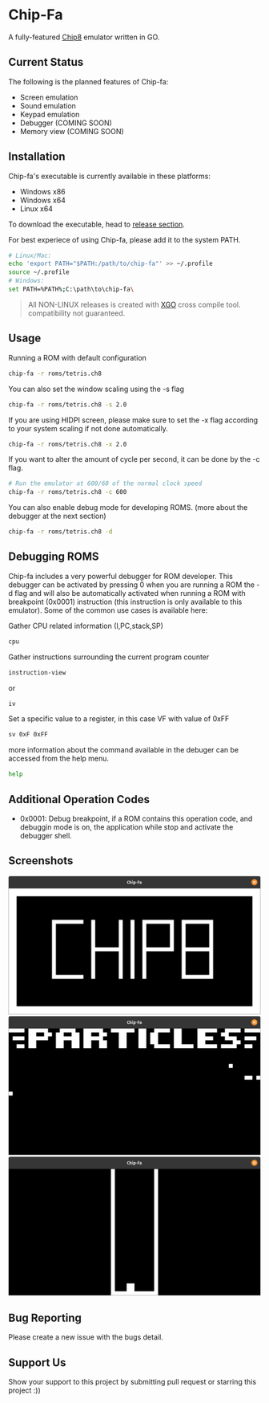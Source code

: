 # Chip-Fa
A fully-featured [Chip8](https://en.wikipedia.org/wiki/CHIP-8) emulator written in GO.

## Current Status
The following is the planned features of Chip-fa:
- Screen emulation
- Sound emulation
- Keypad emulation
- Debugger (COMING SOON)
- Memory view (COMING SOON)

## Installation
Chip-fa's executable is currently available in these platforms:
- Windows x86
- Windows x64
- Linux x64


To download the executable, head to [release section](https://github.com/raveltan/chip-fa/releases).

For best experiece of using Chip-fa, please add it to the system PATH.
```bash
# Linux/Mac:
echo 'export PATH="$PATH:/path/to/chip-fa"' >> ~/.profile
source ~/.profile
# Windows:
set PATH=%PATH%;C:\path\to\chip-fa\
```

> All NON-LINUX releases is created with [XGO](https://github.com/karalabe/xgo) cross compile tool. compatibility not guaranteed.
## Usage
Running a ROM with default configuration
```bash
chip-fa -r roms/tetris.ch8
```
You can also set the window scaling using the -s flag
```bash
chip-fa -r roms/tetris.ch8 -s 2.0
```
If you are using HIDPI screen, please make sure to set the -x flag according to your system scaling if not done automatically.
```bash
chip-fa -r roms/tetris.ch8 -x 2.0
```
If you want to alter the amount of cycle per second, it can be done by the -c flag. 
```bash
# Run the emulator at 600/60 of the normal clock speed
chip-fa -r roms/tetris.ch8 -c 600
```
You can also enable debug mode for developing ROMS. (more about the debugger at the next section)
```bash
chip-fa -r roms/tetris.ch8 -d
```
## Debugging ROMS

Chip-fa includes a very powerful debugger for ROM developer. This debugger can be activated by pressing 0 when you are running a ROM the -d flag and will also be automatically activated when running a ROM with breakpoint (0x0001) instruction (this instruction is only available to this emulator). Some of the common use cases is available here:

Gather CPU related information (I,PC,stack,SP)
```bash
cpu
```

Gather instructions surrounding the current program counter
```bash
instruction-view
```
or
```bash
iv
```

Set a specific value to a register, in this case VF with value of 0xFF
```bash
sv 0xF 0xFF
```

more information about the command available in the debuger can be accessed from the help menu.
```bash
help
```


## Additional Operation Codes

- 0x0001: Debug breakpoint, if a ROM contains this operation code, and debuggin mode is on, the application while stop and activate the debugger shell.

## Screenshots
![Chip8 Logo ROM.](./ss/chip8.png)
![Particle Demo ROM.](./ss/particle.png)
![Tetris ROM.](./ss/tetris.png)

## Bug Reporting
Please create a new issue with the bugs detail.

## Support Us
Show your support to this project by submitting pull request or starring this project :))